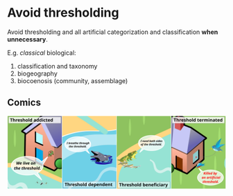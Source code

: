 # Avoid thresholding
Avoid thresholding and all artificial categorization and classification **when unnecessary**.

E.g. *classical* biological: 
1. classification and taxonomy
2. biogeography
3. biocoenosis (community, assemblage)

## Comics

![Gecko and pond skater (threshold addicted): We live on the threshold. Frog (threshold beneficiary): I need both sides of the threshold. Dolphin (threshold dependent): I breathe through the threshold. Bird (threshold terminated): Killed by an artificial threshold.](comics-avoid-artificial-threshold.png "Killed by an artificial threshold.")


